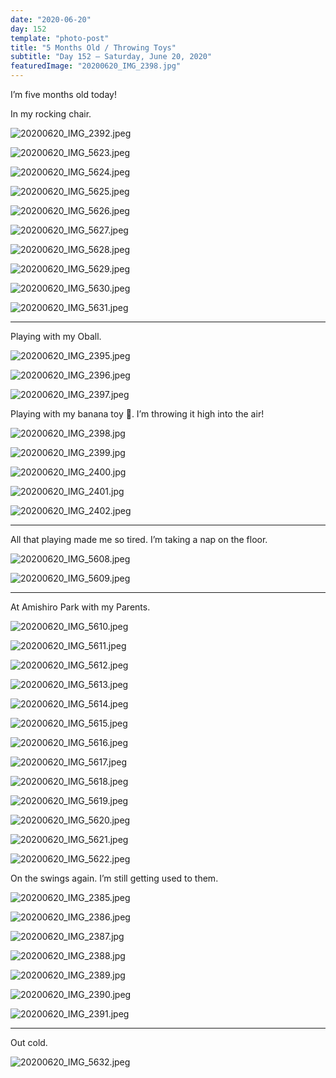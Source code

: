 ```yaml
---
date: "2020-06-20"
day: 152
template: "photo-post"
title: "5 Months Old / Throwing Toys"
subtitle: "Day 152 – Saturday, June 20, 2020"
featuredImage: "20200620_IMG_2398.jpg"
---
```


I’m five months old today!

In my rocking chair.

![20200620_IMG_2392.jpeg](20200620_IMG_2392.jpeg)

![20200620_IMG_5623.jpeg](20200620_IMG_5623.jpeg)

![20200620_IMG_5624.jpeg](20200620_IMG_5624.jpeg)

![20200620_IMG_5625.jpeg](20200620_IMG_5625.jpeg)

![20200620_IMG_5626.jpeg](20200620_IMG_5626.jpeg)

![20200620_IMG_5627.jpeg](20200620_IMG_5627.jpeg)

![20200620_IMG_5628.jpeg](20200620_IMG_5628.jpeg)

![20200620_IMG_5629.jpeg](20200620_IMG_5629.jpeg)

![20200620_IMG_5630.jpeg](20200620_IMG_5630.jpeg)

![20200620_IMG_5631.jpeg](20200620_IMG_5631.jpeg)

<hr />

Playing with my Oball.

![20200620_IMG_2395.jpeg](20200620_IMG_2395.jpeg)

![20200620_IMG_2396.jpeg](20200620_IMG_2396.jpeg)

![20200620_IMG_2397.jpeg](20200620_IMG_2397.jpeg)

Playing with my banana toy 🍌. I’m throwing it high into the air!

![20200620_IMG_2398.jpg](20200620_IMG_2398.jpg)

![20200620_IMG_2399.jpg](20200620_IMG_2399.jpg)

![20200620_IMG_2400.jpg](20200620_IMG_2400.jpg)

![20200620_IMG_2401.jpg](20200620_IMG_2401.jpg)

![20200620_IMG_2402.jpeg](20200620_IMG_2402.jpeg)

<hr />

All that playing made me so tired. I’m taking a nap on the floor.

![20200620_IMG_5608.jpeg](20200620_IMG_5608.jpeg)

![20200620_IMG_5609.jpeg](20200620_IMG_5609.jpeg)

<hr />

At Amishiro Park with my Parents.

![20200620_IMG_5610.jpeg](20200620_IMG_5610.jpeg)

![20200620_IMG_5611.jpeg](20200620_IMG_5611.jpeg)

![20200620_IMG_5612.jpeg](20200620_IMG_5612.jpeg)

![20200620_IMG_5613.jpeg](20200620_IMG_5613.jpeg)

![20200620_IMG_5614.jpeg](20200620_IMG_5614.jpeg)

![20200620_IMG_5615.jpeg](20200620_IMG_5615.jpeg)

![20200620_IMG_5616.jpeg](20200620_IMG_5616.jpeg)

![20200620_IMG_5617.jpeg](20200620_IMG_5617.jpeg)

![20200620_IMG_5618.jpeg](20200620_IMG_5618.jpeg)

![20200620_IMG_5619.jpeg](20200620_IMG_5619.jpeg)

![20200620_IMG_5620.jpeg](20200620_IMG_5620.jpeg)

![20200620_IMG_5621.jpeg](20200620_IMG_5621.jpeg)

![20200620_IMG_5622.jpeg](20200620_IMG_5622.jpeg)

On the swings again. I’m still getting used to them.

![20200620_IMG_2385.jpeg](20200620_IMG_2385.jpeg)

![20200620_IMG_2386.jpeg](20200620_IMG_2386.jpeg)

![20200620_IMG_2387.jpg](20200620_IMG_2387.jpg)

![20200620_IMG_2388.jpg](20200620_IMG_2388.jpg)

![20200620_IMG_2389.jpg](20200620_IMG_2389.jpg)

![20200620_IMG_2390.jpeg](20200620_IMG_2390.jpeg)

![20200620_IMG_2391.jpeg](20200620_IMG_2391.jpeg)

<hr />

Out cold.

![20200620_IMG_5632.jpeg](20200620_IMG_5632.jpeg)
